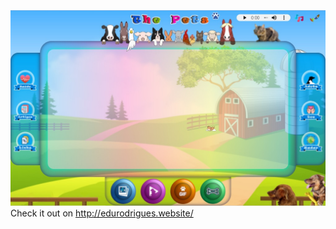 <img src="img/Index_image.jpg">
Check it out on <a href="http://edurodrigues.website/">http://edurodrigues.website/</a> 

